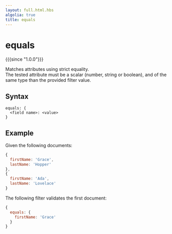 ```yaml
---
layout: full.html.hbs
algolia: true
title: equals
---
```


# equals

{{{since "1.0.0"}}}

Matches attributes using strict equality.  
The tested attribute must be a scalar (number, string or boolean), and of the same type than the provided filter value.

## Syntax

```
equals: {
  <field name>: <value>
}
```

## Example

Given the following documents:

```javascript
{
  firstName: 'Grace',
  lastName: 'Hopper'
},
{
  firstName: 'Ada',
  lastName: 'Lovelace'
}
```

The following filter validates the first document:

```javascript
{
  equals: {
    firstName: 'Grace'
  }
}
```
